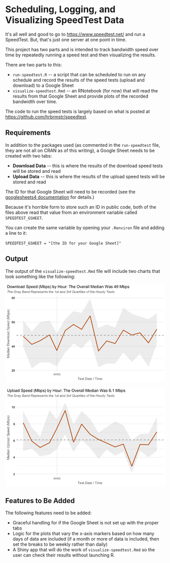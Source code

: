 # Scheduling, Logging, and Visualizing SpeedTest Data

It's all well and good to go to https://www.speedtest.net/ and run a SpeedTest. But, that's just one server at one point in time. 

This project has two parts and is intended to track bandwidth speed over time by repeatedly running a speed test and then visualizing the results.

There are two parts to this:

* `run-speedtest.R` -- a script that can be scheduled to run on any schedule and record the results of the speed tests (upload and download) to a Google Sheet
* `visualize-speedtest.Rmd` -- an RNotebook (for now) that will read the results from that Google Sheet and provide plots of the recorded bandwidth over time.

The code to run the speed tests is largely based on what is posted at https://github.com/hrbrmstr/speedtest.

## Requirements

In addition to the packages used (as commented in the `run-speedtest` file, they are not all on CRAN as of this writing), a Google Sheet needs to be created with two tabs:

* **Download Data** -- this is where the results of the download speed tests will be stored and read
* **Upload Data** -- this is where the results of the upload speed tests will be stored and read

The ID for that Google Sheet will need to be recorded (see the [googlesheets4 documentation](https://googlesheets4.tidyverse.org/) for details.)

Because it's horrible form to store such an ID in public code, both of the files above read that value from an environment variable called `SPEEDTEST_GSHEET`.

You can create the same variable by opening your `.Renviron` file and adding a line to it:

`SPEEDTEST_GSHEET = "[the ID for your Google Sheet]"`

## Output

The output of the `visualize-speedtest.Rmd` file will include two charts that look something like the following:

![](images/download_ex.png)

![](images/upload_ex.png)

## Features to Be Added

The following features need to be added:

* Graceful handling for if the Google Sheet is not set up with the proper tabs
* Logic for the plots that vary the x-axis markers based on how many days of data are included (if a month or more of data is included, then set the breaks to be weekly rather than daily)
* A Shiny app that will do the work of `visualize-speedtest.Rmd` so the user can check their results without launching R.